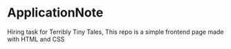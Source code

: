 # ApplicationNote
Hiring task for Terribly Tiny Tales, This repo is a simple frontend page made with HTML and CSS
